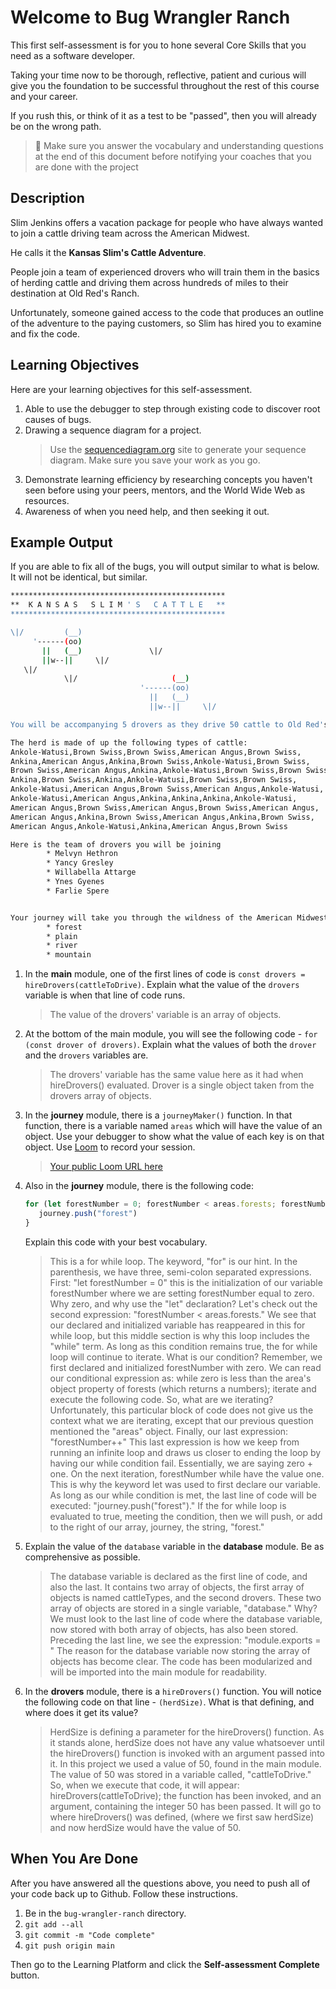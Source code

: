 # Welcome to Bug Wrangler Ranch

This first self-assessment is for you to hone several Core Skills that you need as a software developer.

Taking your time now to be thorough, reflective, patient and curious will give you the foundation to be successful throughout the rest of this course and your career.

If you rush this, or think of it as a test to be "passed", then you will already be on the wrong path.

> 🧨 Make sure you answer the vocabulary and understanding questions at the end of this document before notifying your coaches that you are done with the project

## Description

Slim Jenkins offers a vacation package for people who have always wanted to join a cattle driving team across the American Midwest.

He calls it the **Kansas Slim's Cattle Adventure**.

People join a team of experienced drovers who will train them in the basics of herding cattle and driving them across hundreds of miles to their destination at Old Red's Ranch.

Unfortunately, someone gained access to the code that produces an outline of the adventure to the paying customers, so Slim has hired you to examine and fix the code.

## Learning Objectives

Here are your learning objectives for this self-assessment.

1. Able to use the debugger to step through existing code to discover root causes of bugs.
2. Drawing a sequence diagram for a project.
   > Use the [sequencediagram.org](https://sequencediagram.org/) site to generate your sequence diagram. Make sure you save your work as you go.
3. Demonstrate learning efficiency by researching concepts you haven't seen before using your peers, mentors, and the World Wide Web as resources.
4. Awareness of when you need help, and then seeking it out.

## Example Output

If you are able to fix all of the bugs, you will output similar to what is below. It will not be identical, but similar.

```sh
************************************************
**  K A N S A S   S L I M ' S   C A T T L E   **
************************************************

\|/         (__)
     '------(oo)
       ||   (__)               \|/
       ||w--||     \|/
   \|/
            \|/                     (__)
                             '------(oo)
                               ||   (__)
                               ||w--||     \|/

You will be accompanying 5 drovers as they drive 50 cattle to Old Red's Ranch for grazing

The herd is made of up the following types of cattle:
Ankole-Watusi,Brown Swiss,Brown Swiss,American Angus,Brown Swiss,
Ankina,American Angus,Ankina,Brown Swiss,Ankole-Watusi,Brown Swiss,
Brown Swiss,American Angus,Ankina,Ankole-Watusi,Brown Swiss,Brown Swiss,
Ankina,Brown Swiss,Ankina,Ankole-Watusi,Brown Swiss,Brown Swiss,
Ankole-Watusi,American Angus,Brown Swiss,American Angus,Ankole-Watusi,
Ankole-Watusi,American Angus,Ankina,Ankina,Ankina,Ankole-Watusi,
American Angus,Brown Swiss,American Angus,Brown Swiss,American Angus,
American Angus,Ankina,Brown Swiss,American Angus,Ankina,Brown Swiss,
American Angus,Ankole-Watusi,Ankina,American Angus,Brown Swiss

Here is the team of drovers you will be joining
        * Melvyn Hethron
        * Yancy Gresley
        * Willabella Attarge
        * Ynes Gyenes
        * Farlie Spere


Your journey will take you through the wildness of the American Midwest and across the following terrain
        * forest
        * plain
        * river
        * mountain
```

1. In the **main** module, one of the first lines of code is `const drovers = hireDrovers(cattleToDrive)`. Explain what the value of the `drovers` variable is when that line of code runs.
   > The value of the drovers' variable is an array of objects.
2. At the bottom of the main module, you will see the following code - `for (const drover of drovers)`. Explain what the values of both the `drover` and the `drovers` variables are.
   > The drovers' variable has the same value here as it had when hireDrovers() evaluated. Drover is a single object taken from the drovers array of objects. 
3. In the **journey** module, there is a `journeyMaker()` function. In that function, there is a variable named `areas` which will have the value of an object. Use your debugger to show what the value of each key is on that object. Use [Loom](https://www.loom.com) to record your session.
   > [Your public Loom URL here](https://www.loom.com/share/8477457a00f84bc1ad60d2e2cb37299e?sid=e7998cfd-1f1a-4399-b89c-eaf9ce5b4b55)
4. Also in the **journey** module, there is the following code:
   ```js
   for (let forestNumber = 0; forestNumber < areas.forests; forestNumber++) {
      journey.push("forest")
   }
   ```
   Explain this code with your best vocabulary.
   > This is a for while loop. The keyword, "for" is our hint. In the parenthesis, we have three, semi-colon separated expressions. First: "let forestNumber = 0" this is the initialization of our variable forestNumber where we are setting forestNumber equal to zero. Why zero, and why use the "let" declaration? Let's check out the second expression: "forestNumber < areas.forests." We see that our declared and initialized variable has reappeared in this for while loop, but this middle section is why this loop includes the "while" term. As long as this condition remains true, the for while loop will continue to iterate. What is our condition? Remember, we first declared and initialized forestNumber with zero. We can read our conditional expression as: while zero is less than the area's object property of forests (which returns a numbers); iterate and execute the following code.  So, what are we iterating? Unfortunately, this particular block of code does not give us the context what we are iterating, except that our previous question mentioned the "areas" object. Finally, our last expression: "forestNumber++" This last expression is how we keep from running an infinite loop and draws us closer to ending the loop by having our while condition fail. Essentially, we are saying zero + one. On the next iteration, forestNumber while have the value one. This is why the keyword let was used to first declare our variable. As long as our while condition is met, the last line of code will be executed: "journey.push("forest")." If the for while loop is evaluated to true, meeting the condition, then we will push, or add to the right of our array, journey, the string, "forest."
5. Explain the value of the `database` variable in the **database** module. Be as comprehensive as possible.
   > The database variable is declared as the first line of code, and also the last. It contains two array of objects, the first array of objects is named cattleTypes, and the second drovers. These two array of objects are stored in a single variable, "database." Why? We must look to the last line of code where the database variable, now stored with both array of objects, has also been stored. Preceding the last line, we see the expression: "module.exports = " The reason for the database variable now storing the array of objects has become clear. The code has been modularized and will be imported into the main module for readability. 
6. In the **drovers** module, there is a `hireDrovers()` function. You will notice the following code on that line - `(herdSize)`. What is that defining, and where does it get its value?
   > HerdSize is defining a parameter for the hireDrovers() function. As it stands alone, herdSize does not have any value whatsoever until the hireDrovers() function is invoked with an argument passed into it. In this project we used a value of 50, found in the main module. The value of 50 was stored in a variable called, "cattleToDrive." So, when we execute that code, it will appear: hireDrovers(cattleToDrive); the function has been invoked, and an argument, containing the integer 50 has been passed. It will go to where hireDrovers() was defined, (where we first saw herdSize) and now herdSize would have the value of 50. 
## When You Are Done

After you have answered all the questions above, you need to push all of your code back up to Github. Follow these instructions.

1. Be in the `bug-wrangler-ranch` directory.
2. `git add --all`
3. `git commit -m "Code complete"`
4. `git push origin main`

Then go to the Learning Platform and click the **Self-assessment Complete** button.
